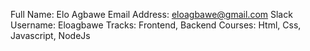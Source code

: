Full Name: Elo Agbawe
Email Address: eloagbawe@gmail.com
Slack Username: Eloagbawe
Tracks: Frontend, Backend
Courses: Html, Css, Javascript, NodeJs